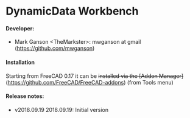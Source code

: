 # DynamicData Workbench

#### Developer:
* Mark Ganson &lt;TheMarkster&gt;: mwganson at gmail (https://github.com/mwganson)  

#### Installation

Starting from FreeCAD 0.17 it can be <strike>installed via the [Addon Manager]</strike>(https://github.com/FreeCAD/FreeCAD-addons) (from Tools menu)

#### Release notes: 

* v2018.09.19  2018.09.19:  Initial version
